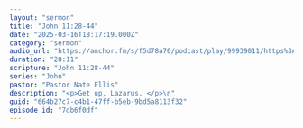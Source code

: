 ```yaml
---
layout: "sermon"
title: "John 11:28-44"
date: "2025-03-16T18:17:19.000Z"
category: "sermon"
audio_url: "https://anchor.fm/s/f5d78a70/podcast/play/99939011/https%3A%2F%2Fd3ctxlq1ktw2nl.cloudfront.net%2Fstaging%2F2025-2-16%2F396678145-44100-2-04304748c6491.m4a"
duration: "28:11"
scripture: "John 11:28-44"
series: "John"
pastor: "Pastor Nate Ellis"
description: "<p>Get up, Lazarus. </p>\n"
guid: "664b27c7-c4b1-47ff-b5eb-9bd5a8113f32"
episode_id: "7db6f0df"
---
```


